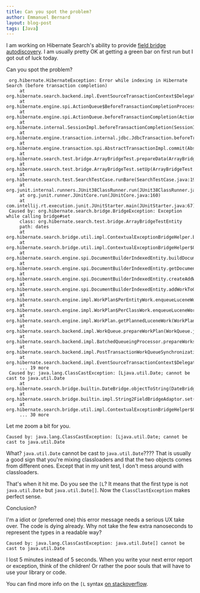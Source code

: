 ```yaml
---
title: Can you spot the problem?
author: Emmanuel Bernard
layout: blog-post
tags: [Java]
---
```

I am working on Hibernate Search's ability to provide
[field bridge autodiscovery](https://hibernate.atlassian.net/browse/HSEARCH-1552).
I am usually pretty OK at getting a green bar on first run but I got out of luck today.

Can you spot the problem?

     org.hibernate.HibernateException: Error while indexing in Hibernate Search (before transaction completion)
         at org.hibernate.search.backend.impl.EventSourceTransactionContext$DelegateToSynchronizationOnBeforeTx.doBeforeTransactionCompletion(EventSourceTransactionContext.java:194)
         at org.hibernate.engine.spi.ActionQueue$BeforeTransactionCompletionProcessQueue.beforeTransactionCompletion(ActionQueue.java:707)
         at org.hibernate.engine.spi.ActionQueue.beforeTransactionCompletion(ActionQueue.java:387)
         at org.hibernate.internal.SessionImpl.beforeTransactionCompletion(SessionImpl.java:516)
         at org.hibernate.engine.transaction.internal.jdbc.JdbcTransaction.beforeTransactionCommit(JdbcTransaction.java:105)
         at org.hibernate.engine.transaction.spi.AbstractTransactionImpl.commit(AbstractTransactionImpl.java:177)
         at org.hibernate.search.test.bridge.ArrayBridgeTest.prepareData(ArrayBridgeTest.java:95)
         at org.hibernate.search.test.bridge.ArrayBridgeTest.setUp(ArrayBridgeTest.java:58)
         at org.hibernate.search.test.SearchTestCase.runBare(SearchTestCase.java:191)
         at org.junit.internal.runners.JUnit38ClassRunner.run(JUnit38ClassRunner.java:84)
         at org.junit.runner.JUnitCore.run(JUnitCore.java:160)
         at com.intellij.rt.execution.junit.JUnitStarter.main(JUnitStarter.java:67)
     Caused by: org.hibernate.search.bridge.BridgeException: Exception while calling bridge#set
         class: org.hibernate.search.test.bridge.ArrayBridgeTestEntity
         path: dates
         at org.hibernate.search.bridge.util.impl.ContextualExceptionBridgeHelper.buildBridgeException(ContextualExceptionBridgeHelper.java:101)
         at org.hibernate.search.bridge.util.impl.ContextualExceptionBridgeHelper$OneWayConversionContextImpl.set(ContextualExceptionBridgeHelper.java:130)
         at org.hibernate.search.engine.spi.DocumentBuilderIndexedEntity.buildDocumentFields(DocumentBuilderIndexedEntity.java:449)
         at org.hibernate.search.engine.spi.DocumentBuilderIndexedEntity.getDocument(DocumentBuilderIndexedEntity.java:376)
         at org.hibernate.search.engine.spi.DocumentBuilderIndexedEntity.createAddWork(DocumentBuilderIndexedEntity.java:292)
         at org.hibernate.search.engine.spi.DocumentBuilderIndexedEntity.addWorkToQueue(DocumentBuilderIndexedEntity.java:235)
         at org.hibernate.search.engine.impl.WorkPlan$PerEntityWork.enqueueLuceneWork(WorkPlan.java:506)
         at org.hibernate.search.engine.impl.WorkPlan$PerClassWork.enqueueLuceneWork(WorkPlan.java:279)
         at org.hibernate.search.engine.impl.WorkPlan.getPlannedLuceneWork(WorkPlan.java:165)
         at org.hibernate.search.backend.impl.WorkQueue.prepareWorkPlan(WorkQueue.java:131)
         at org.hibernate.search.backend.impl.BatchedQueueingProcessor.prepareWorks(BatchedQueueingProcessor.java:73)
         at org.hibernate.search.backend.impl.PostTransactionWorkQueueSynchronization.beforeCompletion(PostTransactionWorkQueueSynchronization.java:87)
         at org.hibernate.search.backend.impl.EventSourceTransactionContext$DelegateToSynchronizationOnBeforeTx.doBeforeTransactionCompletion(EventSourceTransactionContext.java:191)
         ... 19 more
     Caused by: java.lang.ClassCastException: [Ljava.util.Date; cannot be cast to java.util.Date
         at org.hibernate.search.bridge.builtin.DateBridge.objectToString(DateBridge.java:90)
         at org.hibernate.search.bridge.builtin.impl.String2FieldBridgeAdaptor.set(String2FieldBridgeAdaptor.java:46)
         at org.hibernate.search.bridge.util.impl.ContextualExceptionBridgeHelper$OneWayConversionContextImpl.set(ContextualExceptionBridgeHelper.java:127)
         ... 30 more

Let me zoom a bit for you.

    Caused by: java.lang.ClassCastException: [Ljava.util.Date; cannot be cast to java.util.Date

What? `java.util.Date` cannot be cast to `java.util.Date`????
That is usually a good sign that you're mixing classloaders and that the two objects comes from different ones.
Except that in my unit test, I don't mess around with classloaders.

That's when it hit me.
Do you see the `[L`?
It means that the first type is not `java.util.Date` but `java.util.Date[]`.
Now the `ClassClastException` makes perfect sense.

Conclusion?

I'm a idiot or (preferred one) this error message needs a serious UX take over.
The code is dying already.
Why not take the few extra nanoseconds to represent the types in a readable way?

    Caused by: java.lang.ClassCastException: java.util.Date[] cannot be cast to java.util.Date

I lost 5 minutes instead of 5 seconds.
When you write your next error report or exception, think of the children!
Or rather the poor souls that will have to use your library or code.

You can find more info on the `[L` syntax [on stackoverflow](http://stackoverflow.com/questions/5085889/l-array-notation-where-does-it-come-from).

